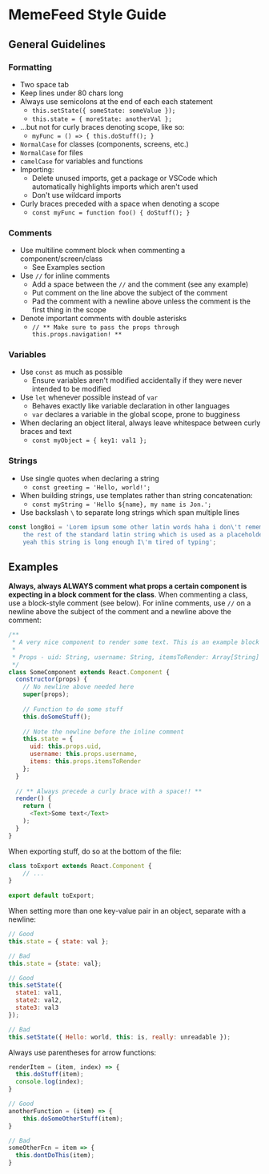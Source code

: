 # MemeFeed Style Guide



## General Guidelines



### Formatting

-   Two space tab
-   Keep lines under 80 chars long
-   Always use semicolons at the end of each each statement
    -   `this.setState({ someState: someValue });`
    -   `this.state = { moreState: anotherVal };`
-   …but not for curly braces denoting scope, like so:
    -   `myFunc = () => { this.doStuff(); }`
-   `NormalCase` for classes (components, screens, etc.)
-   `NormalCase` for files
-   `camelCase` for variables and functions
-   Importing:
    -   Delete unused imports, get a package or VSCode which automatically highlights imports which aren't used
    -   Don't use wildcard imports
-   Curly braces preceded with a space when denoting a scope
    -   `const myFunc = function foo() { doStuff(); }`



### Comments

-   Use multiline comment block when commenting a component/screen/class
    -   See Examples section
-   Use `//` for inline comments
    -   Add a space between the `//` and the comment (see any example)
    -   Put comment on the line above the subject of the comment
    -   Pad the comment with a newline above unless the comment is the first thing in the scope
-   Denote important comments with double asterisks
    -   `// ** Make sure to pass the props through this.props.navigation! **`



### Variables

-   Use `const` as much as possible
    -   Ensure variables aren't modified accidentally if they were never intended to be modified
-   Use `let` whenever possible instead of `var`
    -   Behaves exactly like variable declaration in other languages
    -   `var` declares a variable in the global scope, prone to bugginess
-   When declaring an object literal, always leave whitespace between curly braces and text
    -   `const myObject = { key1: val1 };`



### Strings

-   Use single quotes when declaring a string
    -   `const greeting = 'Hello, world!';`
-   When building strings, use templates rather than string concatenation:
    -   `const myString = 'Hello ${name}, my name is Jon.';`
-   Use backslash `\` to separate long strings which span multiple lines

```javascript
const longBoi = 'Lorem ipsum some other latin words haha i don\'t remember \
	the rest of the standard latin string which is used as a placeholde lool \
	yeah this string is long enough I\'m tired of typing';
```



## Examples

**Always, always ALWAYS comment what props a certain component is expecting in a block comment for the class**. When commenting a class, use a block-style comment (see below). For inline comments, use `//` on a newline above the subject of the comment and a newline above the comment:

```javascript
/**
 * A very nice component to render some text. This is an example block comment
 *
 * Props - uid: String, username: String, itemsToRender: Array[String]
 */
class SomeComponent extends React.Component {
  constructor(props) {
    // No newline above needed here
    super(props);
    
    // Function to do some stuff
    this.doSomeStuff();
    
    // Note the newline before the inline comment
    this.state = {
      uid: this.props.uid,
      username: this.props.username,
      items: this.props.itemsToRender
    };
  }
  
  // ** Always precede a curly brace with a space!! **
  render() {
    return (
      <Text>Some text</Text>
    );
  }
}
```



When exporting stuff, do so at the bottom of the file:

```javascript
class toExport extends React.Component {
	// ...
}
 
export default toExport;
```



When setting more than one key-value pair in an object, separate with a newline:

```javascript
// Good
this.state = { state: val };

// Bad
this.state = {state: val};

// Good
this.setState({
  state1: val1,
  state2: val2,
  state3: val3
});

// Bad
this.setState({ Hello: world, this: is, really: unreadable });
```



Always use parentheses for arrow functions:

```javascript
renderItem = (item, index) => {
  this.doStuff(item);
  console.log(index);
}

// Good
anotherFunction = (item) => {
	this.doSomeOtherStuff(item);
}

// Bad
someOtherFcn = item => {
  this.dontDoThis(item);
}
```
